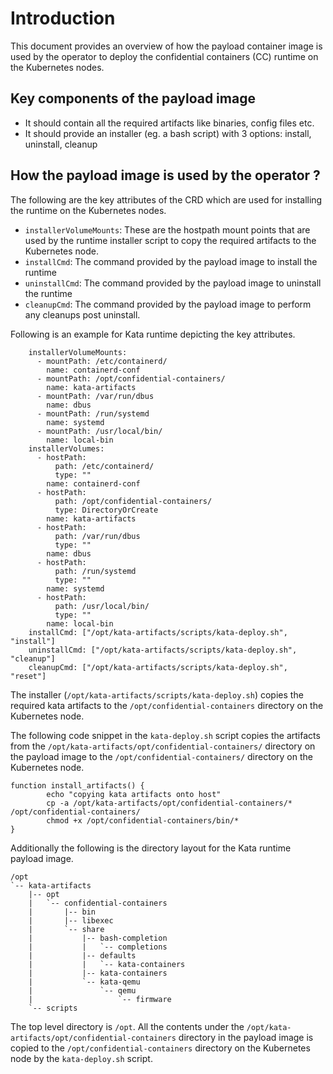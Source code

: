# Introduction
This document provides an overview of how the payload container image is used
by the operator to deploy the confidential containers (CC) runtime on the
Kubernetes nodes.


## Key components of the payload image

- It should contain all the required artifacts like binaries, config files etc.
- It should provide an installer (eg. a bash script) with 3 options: install, uninstall, cleanup

## How the payload image is used by the operator ?

The following are the key attributes of the CRD which are used for installing the runtime
on the Kubernetes nodes.


- `installerVolumeMounts`: These are the hostpath mount points that are used by the
runtime installer script to copy the required artifacts to the Kubernetes node.
- `installCmd`: The command provided by the payload image to install the runtime
- `uninstallCmd`: The command provided by the payload image to uninstall the runtime
- `cleanupCmd`: The command provided by the payload image to perform any cleanups post uninstall.


Following is an example for Kata runtime depicting the key attributes.

```
    installerVolumeMounts:
      - mountPath: /etc/containerd/
        name: containerd-conf
      - mountPath: /opt/confidential-containers/
        name: kata-artifacts
      - mountPath: /var/run/dbus
        name: dbus
      - mountPath: /run/systemd
        name: systemd
      - mountPath: /usr/local/bin/
        name: local-bin
    installerVolumes:
      - hostPath:
          path: /etc/containerd/
          type: ""
        name: containerd-conf
      - hostPath:
          path: /opt/confidential-containers/
          type: DirectoryOrCreate
        name: kata-artifacts
      - hostPath:
          path: /var/run/dbus
          type: ""
        name: dbus
      - hostPath:
          path: /run/systemd
          type: ""
        name: systemd
      - hostPath:
          path: /usr/local/bin/
          type: ""
        name: local-bin
    installCmd: ["/opt/kata-artifacts/scripts/kata-deploy.sh", "install"]
    uninstallCmd: ["/opt/kata-artifacts/scripts/kata-deploy.sh", "cleanup"]
    cleanupCmd: ["/opt/kata-artifacts/scripts/kata-deploy.sh", "reset"]
```

The installer (`/opt/kata-artifacts/scripts/kata-deploy.sh`) copies the required kata artifacts to
the `/opt/confidential-containers` directory on the Kubernetes node.

The following code snippet in the `kata-deploy.sh` script copies the artifacts from
the `/opt/kata-artifacts/opt/confidential-containers/` directory on the payload image
to the `/opt/confidential-containers/` directory on the Kubernetes node.


```
function install_artifacts() {
        echo "copying kata artifacts onto host"
        cp -a /opt/kata-artifacts/opt/confidential-containers/* /opt/confidential-containers/
        chmod +x /opt/confidential-containers/bin/*
}
```

Additionally the following is the directory layout for the Kata runtime payload image.


```
/opt
`-- kata-artifacts
    |-- opt
    |   `-- confidential-containers
    |       |-- bin
    |       |-- libexec
    |       `-- share
    |           |-- bash-completion
    |           |   `-- completions
    |           |-- defaults
    |           |   `-- kata-containers
    |           |-- kata-containers
    |           `-- kata-qemu
    |               `-- qemu
    |                   `-- firmware
    `-- scripts
```

The top level directory is `/opt`. All the contents under the `/opt/kata-artifacts/opt/confidential-containers`
directory in the payload image is copied to the `/opt/confidential-containers` directory on the Kubernetes node by
the `kata-deploy.sh` script.
